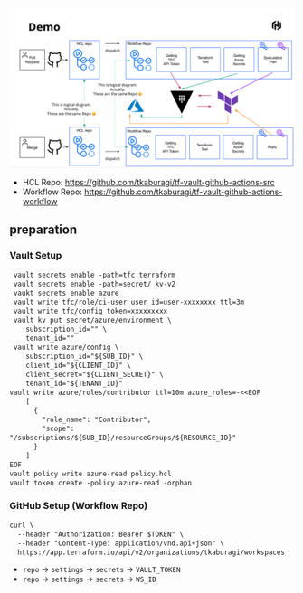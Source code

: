 ![](pic.png)

* HCL Repo: https://github.com/tkaburagi/tf-vault-github-actions-src
* Workflow Repo: https://github.com/tkaburagi/tf-vault-github-actions-workflow

## preparation

### Vault Setup
```
 vault secrets enable -path=tfc terraform
 vault secrets enable -path=secret/ kv-v2
 vaukt secrets enable azure
 vault write tfc/role/ci-user user_id=user-xxxxxxxx ttl=3m
 vault write tfc/config token=xxxxxxxxx
 vault kv put secret/azure/environment \
    subscription_id="" \
    tenant_id=""
 vault write azure/config \
    subscription_id="${SUB_ID}" \
    client_id="${CLIENT_ID}" \
    client_secret="${CLIENT_SECRET}" \
    tenant_id="${TENANT_ID}"
vault write azure/roles/contributor ttl=10m azure_roles=-<<EOF
    [
      {
        "role_name": "Contributor",
        "scope": "/subscriptions/${SUB_ID}/resourceGroups/${RESOURCE_ID}"
      }
    ]
EOF
vault policy write azure-read policy.hcl
vault token create -policy azure-read -orphan
```

### GitHub Setup (Workflow Repo)
```
curl \
  --header "Authorization: Bearer $TOKEN" \
  --header "Content-Type: application/vnd.api+json" \
  https://app.terraform.io/api/v2/organizations/tkaburagi/workspaces
```
* `repo` -> `settings` -> `secrets` -> `VAULT_TOKEN`
* `repo` -> `settings` -> `secrets` -> `WS_ID`